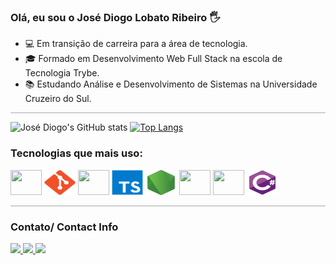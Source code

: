 ### Olá, eu sou o José Diogo Lobato Ribeiro 🖐️
- 💻 Em transição de carreira para a área de tecnologia.
- 🎓 Formado em Desenvolvimento Web Full Stack na escola de Tecnologia Trybe.
- 📚 Estudando Análise e Desenvolvimento de Sistemas na Universidade Cruzeiro do Sul.

<hr style="background-color: darkgray; border-radius: 3px; ">

 <img alt="José Diogo's GitHub stats" src="https://github-readme-stats.vercel.app/api?username=LobatoDiogo&show_icons=true&theme=tokyonight">
 <a href="https://github.com/LobatoDiogo/github-readme-stats">
  <img alt="Top Langs" src="https://github-readme-stats.vercel.app/api/top-langs/?username=LobatoDiogo&layout=donut&theme=tokyonight">
 </a>

### Tecnologias que mais uso:
<div style="display: inline_block" >
 <img height="40" width="50" src="https://user-images.githubusercontent.com/74669052/211087011-aeaceb87-67f7-4978-a428-769ed7af68c5.svg" />
 <img height="40" width="50" src="https://github.com/devicons/devicon/blob/v2.15.1/icons/git/git-original.svg" />
 <img height="40" width="50"  src="https://user-images.githubusercontent.com/74669052/211086619-13222ff8-bbd0-451e-9d66-73ba3cc28e3b.svg" />
 <img height="40" width="50"  src="https://github.com/devicons/devicon/blob/v2.15.1/icons/typescript/typescript-original.svg" />
 <img height="40" width="50" src="https://github.com/devicons/devicon/blob/v2.15.1/icons/nodejs/nodejs-original.svg" />
 <img height="40" width="50" src="https://cdn.jsdelivr.net/gh/devicons/devicon/icons/mysql/mysql-original.svg" />
 <img height="40" width="50" src="https://cdn.jsdelivr.net/gh/devicons/devicon/icons/docker/docker-plain-wordmark.svg" />
 <img height="40" width="50" src="https://github.com/devicons/devicon/blob/v2.15.1/icons/csharp/csharp-original.svg">
</div>

<hr style="background-color: darkgray; border-radius: 3px; ">

### Contato/ Contact Info
<div style="display: inline_block" >
  <a href="https://www.linkedin.com/in/jose-diogo-lobato/">
    <img src="https://img.shields.io/badge/LinkedIn-0077B5?style=for-the-badge&logo=linkedin&logoColor=white" />
  </a>
  <a href="mailto:jdiogolobato@gmail.com">
    <img src="https://img.shields.io/badge/Gmail-D14836?style=for-the-badge&logo=gmail&logoColor=white" />
  </a>
  <a href="https://wa.me/+5522998684204">
   <img src="https://img.shields.io/badge/WhatsApp-25D366?style=for-the-badge&logo=whatsapp&logoColor=white" />
  </a>  
</div>
